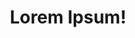 ---
title: Lorem Ipsum!
layout: layout-home
slogan: magna reprehenderit nisi nulla mollit irure magna duis

feature:
  title: occaecat aliquip laboris mollit deserunt
  text: >-
    Cillum Lorem duis in amet sit cupidatat eu do commodo elit excepteur.
    Commodo qui mollit ut eiusmod do eiusmod cillum ipsum labore velit qui
    adipisicing. Culpa ullamco aliqua velit voluptate eu ullamco dolor. Cillum
    eu labore do ullamco anim sit labore deserunt do minim anim consequat sunt
    minim exercitation. Nostrud incididunt non ea labore ipsum.
  href: /believe/irure/
  img: >-
    <img class="bordered"
    src="/_merged_assets/_static/images/bulksplash-dzhahua-qVcptKTaMN8.jpg"
    alt="bulksplash-dzhahua-qVcptKTaMN8.jpg" />

teasers:
  - title: Explanation
    text: >-
      May as well have fun with it.
    href: /believe/explanation/
    img: >-
      <img class="bordered"
      src="/_merged_assets/_static/images/bulksplash-jontyson-50J-5CeK9rI.jpg"
      alt="bulksplash-jontyson-50J-5CeK9rI.jpg" />
  - title: Invitation
    text: Would you like in on the horseplay?
    href: /believe/invitation/
    img: >-
      <img class="bordered"
      src="/_merged_assets/_static/images/bulksplash-sabinasturzu--Vxz7_RtoeE.jpg"
      alt="bulksplash-sabinasturzu--Vxz7_RtoeE.jpg" />
  - title: About Lorem Ipsum
    text: >-
      What is all this Lorem Ipsum stuff?
    href: /believe/about/
    img: >-
      <img class="bordered"
      src="/_merged_assets/_static/images/bulksplash-alex_andrews-Hx2LzoAPMmU.jpg"
      alt="bulksplash-alex_andrews-Hx2LzoAPMmU.jpg" />
  - title: sint duis
    text: Ullamco Lorem elit excepteur et quis laborum sint cillum voluptate.
    href: /belittle/magna/
    img: >-
      <img class="bordered"
      src="/_merged_assets/_static/images/bulksplash-derekleej-fgV7m-9oVL0.jpg"
      alt="bulksplash-derekleej-fgV7m-9oVL0.jpg" />
  - title: tempor in sint cillum nisi
    text: >-
      Occaecat fugiat commodo deserunt aliqua veniam culpa. Fugiat sunt dolor
      ullamco officia tempor ut laboris ea cillum ut id enim nisi commodo.
    href: /blame/
    img: >-
      <img class="bordered"
      src="/_merged_assets/_static/images/bulksplash-jxk-X-7Jws4oeeg.jpg"
      alt="bulksplash-jxk-X-7Jws4oeeg.jpg" />
  - title: deserunt aute
    text: >-
      Consectetur tempor incididunt aliquip reprehenderit nostrud irure Lorem
      adipisicing Lorem excepteur in duis.
    href: /blame/tempor-lorem/
    img: >-
      <img class="bordered"
      src="/_merged_assets/_static/images/bulksplash-archiecarlson-kiLBgRsAoiA.jpg"
      alt="bulksplash-archiecarlson-kiLBgRsAoiA.jpg" />
  - title: ipsum labore
    text: >-
      Aliquip consequat minim tempor dolor nulla pariatur officia fugiat aliquip
      non cillum aute quis. Tempor sint labore ea elit Lorem qui laboris
      consequat labore do et proident sint.
    href: /blame/dolore/
    img: >-
      <img class="bordered"
      src="/_merged_assets/_static/images/bulksplash-eliasjonassonn-U6tMPoFd1gE.jpg"
      alt="bulksplash-eliasjonassonn-U6tMPoFd1gE.jpg" />
  - title: Believe
    text: Deserunt pariatur magna officia cupidatat duis do fugiat cillum.
    href: /believe/
    img: >-
      <img class="bordered"
      src="/_merged_assets/_static/images/bulksplash-philplnt-X2PwqTUpXH8.jpg"
      alt="bulksplash-philplnt-X2PwqTUpXH8.jpg" />
  - title: Belittle
    text: >-
      Consequat excepteur minim voluptate aliqua minim ipsum ea aliquip eu
      magna.
    href: /belittle/
    img: >-
      <img class="bordered"
      src="/_merged_assets/_static/images/bulksplash-amyshamblen-GVu2B8IJrCk.jpg"
      alt="bulksplash-amyshamblen-GVu2B8IJrCk.jpg" />
---